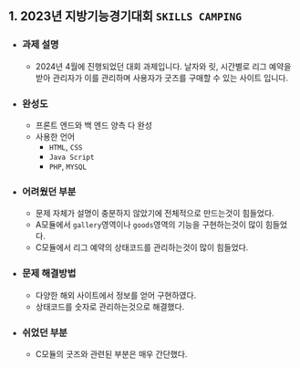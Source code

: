 ## 1. 2023년 지방기능경기대회 `SKILLS CAMPING`
  + ### 과제 설명
    + 2024년 4월에 진행되었던 대회 과제입니다. 날자와 릿, 시간별로 리그 예약을 받아 관리자가 이를 관리하며 사용자가 굿즈를 구매할 수 있는 사이트 입니다.
  + ### 완성도
    + 프론트 엔드와 백 엔드 양측 다 완성
    + 사용한 언어
      + `HTML`, `CSS`
      + `Java Script`
      + `PHP`, `MYSQL`
  + ### 어려웠던 부분
    + 문제 자체가 설명이 충분하지 않았기에 전체적으로 만드는것이 힘들었다.
    + A모듈에서 `gallery`영역이나 `goods`영역의 기능을 구현하는것이 많이 힘들었다.
    + C모듈에서 리그 예약의 상태코드를 관리하는것이 많이 힘들었다.
  + ### 문제 해결방법
    + 다양한 해외 사이트에서 정보를 얻어 구현하였다.
    + 상태코드를 숫자로 관리하는것으로 해결했다.
  + ### 쉬었던 부분
    + C모듈의 굿즈와 관련된 부분은 매우 간단했다.